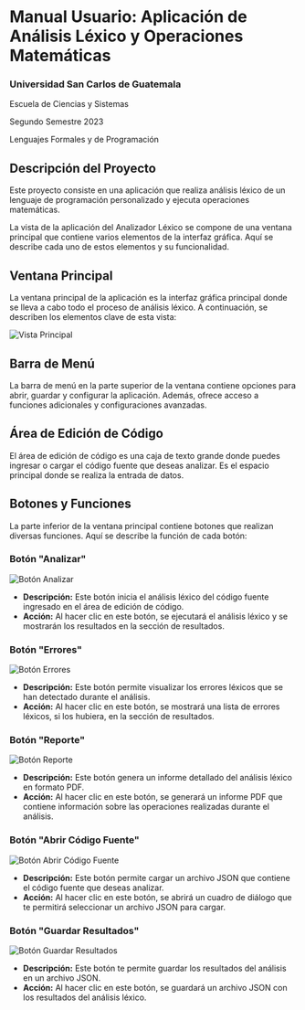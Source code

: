 # Manual Usuario: Aplicación de Análisis Léxico y Operaciones Matemáticas

### Universidad San Carlos de Guatemala
Escuela de Ciencias y Sistemas 

Segundo Semestre 2023

Lenguajes Formales y de Programación
## Descripción del Proyecto
Este proyecto consiste en una aplicación que realiza análisis léxico de un lenguaje de programación personalizado y ejecuta operaciones matemáticas. 


La vista de la aplicación del Analizador Léxico se compone de una ventana principal que contiene varios elementos de la interfaz gráfica. Aquí se describe cada uno de estos elementos y su funcionalidad.

## Ventana Principal

La ventana principal de la aplicación es la interfaz gráfica principal donde se lleva a cabo todo el proceso de análisis léxico. A continuación, se describen los elementos clave de esta vista:

![Vista Principal](Imagenes/VentanaPrincipal.png)

## Barra de Menú

La barra de menú en la parte superior de la ventana contiene opciones para abrir, guardar y configurar la aplicación. Además, ofrece acceso a funciones adicionales y configuraciones avanzadas.

## Área de Edición de Código

El área de edición de código es una caja de texto grande donde puedes ingresar o cargar el código fuente que deseas analizar. Es el espacio principal donde se realiza la entrada de datos.

## Botones y Funciones

La parte inferior de la ventana principal contiene botones que realizan diversas funciones. Aquí se describe la función de cada botón:

### Botón "Analizar"

![Botón Analizar](imagen_boton_analizar.png)

- **Descripción:** Este botón inicia el análisis léxico del código fuente ingresado en el área de edición de código.
- **Acción:** Al hacer clic en este botón, se ejecutará el análisis léxico y se mostrarán los resultados en la sección de resultados.

### Botón "Errores"

![Botón Errores](imagen_boton_errores.png)

- **Descripción:** Este botón permite visualizar los errores léxicos que se han detectado durante el análisis.
- **Acción:** Al hacer clic en este botón, se mostrará una lista de errores léxicos, si los hubiera, en la sección de resultados.

### Botón "Reporte"

![Botón Reporte](imagen_boton_reporte.png)

- **Descripción:** Este botón genera un informe detallado del análisis léxico en formato PDF.
- **Acción:** Al hacer clic en este botón, se generará un informe PDF que contiene información sobre las operaciones realizadas durante el análisis.

### Botón "Abrir Código Fuente"

![Botón Abrir Código Fuente](imagen_boton_abrir.png)

- **Descripción:** Este botón permite cargar un archivo JSON que contiene el código fuente que deseas analizar.
- **Acción:** Al hacer clic en este botón, se abrirá un cuadro de diálogo que te permitirá seleccionar un archivo JSON para cargar.

### Botón "Guardar Resultados"

![Botón Guardar Resultados](imagen_boton_guardar.png)

- **Descripción:** Este botón te permite guardar los resultados del análisis en un archivo JSON.
- **Acción:** Al hacer clic en este botón, se guardará un archivo JSON con los resultados del análisis léxico.
